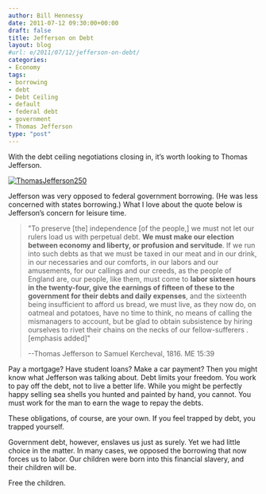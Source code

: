 ```yaml
---
author: Bill Hennessy
date: 2011-07-12 09:30:00+00:00
draft: false
title: Jefferson on Debt
layout: blog
#url: e/2011/07/12/jefferson-on-debt/
categories:
- Economy
tags:
- borrowing
- debt
- Debt Ceiling
- default
- federal debt
- government
- Thomas Jefferson
type: "post"
---
```


With the debt ceiling negotiations closing in, it’s worth looking to Thomas Jefferson. 

[![ThomasJefferson250](https://hennessysview.com/wp-content/uploads/2011/07/ThomasJefferson250_thumb.jpg)
](https://hennessysview.com/wp-content/uploads/2011/07/ThomasJefferson250.jpg)

Jefferson was very opposed to federal government borrowing. (He was less concerned with states borrowing.) What I love about the quote below is Jefferson’s concern for leisure time. 



>   "To preserve [the] independence [of the people,] we must not let our rulers load us with perpetual debt. **We must make our election between economy and liberty, or profusion and servitude**. If we run into such debts as that we must be taxed in our meat and in our drink, in our necessaries and our comforts, in our labors and our amusements, for our callings and our creeds, as the people of England are, our people, like them, must come to **labor sixteen hours in the twenty-four, give the earnings of fifteen of these to the government for their debts and daily expenses**, and the sixteenth being insufficient to afford us bread, we must live, as they now do, on oatmeal and potatoes, have no time to think, no means of calling the mismanagers to account, but be glad to obtain subsistence by hiring ourselves to rivet their chains on the necks of our fellow-sufferers . [emphasis added]"    
> 
> --Thomas Jefferson to Samuel Kercheval, 1816. ME 15:39 
> 
> 





Pay a mortgage? Have student loans? Make a car payment? Then you might know what Jefferson was talking about. Debt limits your freedom. You work to pay off the debt, not to live a better life. While you might be perfectly happy selling sea shells you hunted and painted by hand, you cannot. You must work for the man to earn the wage to repay the debts. 

These obligations, of course, are your own. If you feel trapped by debt, you trapped yourself.

Government debt, however, enslaves us just as surely. Yet we had little choice in the matter. In many cases, we opposed the borrowing that now forces us to labor. Our children were born into this financial slavery, and their children will be. 

Free the children.
